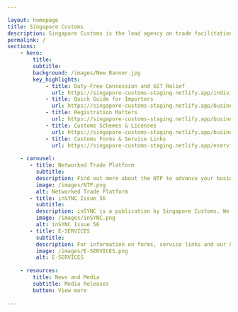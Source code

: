 ```yaml
---

layout: homepage
title: Singapore Customs
description: Singapore Customs is the lead agency on trade facilitation and revenue enforcement.
permalink: /
sections:
    - hero:
        title:
        subtitle:
        background: /images/New Banner.jpg
        key_highlights:
            - title: Duty-Free Concession and GST Relief
              url: https://singapore-customs-staging.netlify.app/individuals/going-through-customs/arrivals/duty-free-concession-and-gst-relief
            - title: Quick Guide for Importers
              url: https://singapore-customs-staging.netlify.app/businesses/importing-goods/overview
            - title: Registration Matters
              url: https://singapore-customs-staging.netlify.app/businesses/registration-matters/overview
            - title: Customs Schemes & Licenses
              url: https://singapore-customs-staging.netlify.app/businesses/customs-schemes-licences-framework/trade-first
            - title: Customs Forms & Service Links
              url: https://singapore-customs-staging.netlify.app/eservices/customs-forms-and-service-links
              
    - carousel:
       - title: Networked Trade Platform
         subtitle:
         description: Find out more about the NTP to advance your business and improve your trade operations.
         image: /images/NTP.png
         alt: Networked Trade Platform
       - title: inSYNC Issue 56
         subtitle: 
         description: inSYNC is a publication by Singapore Customs. We keep you updated on topics that impact the trading community. Read us to get vital news, pertinent insights, useful pointers, practical advice and more. 
         image: /images/inSYNC.png
         alt: inSYNC Issue 56
       - title: E-SERVICES
         subtitle: 
         description: For information on forms, service links and our Customs@SG Mobile & Web Application. 
         image: /images/E-SERVICES.png
         alt: E-SERVICES
        
    - resources:
        title: News and Media
        subtitle: Media Releases
        button: View more
    
---
```

